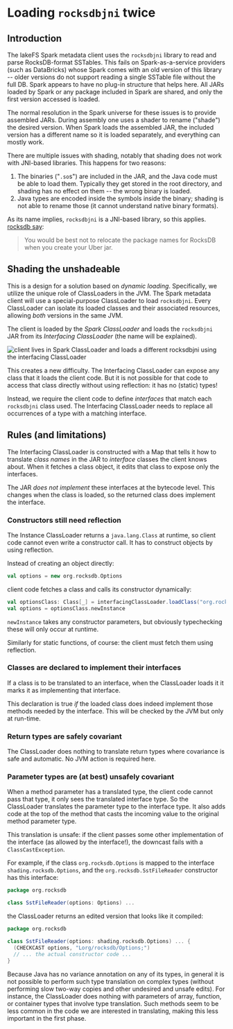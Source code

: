 # Loading `rocksdbjni` twice

## Introduction

The lakeFS Spark metadata client uses the `rocksdbjni` library to read and
parse RocksDB-format SSTables.  This fails on Spark-as-a-service providers
(such as DataBricks) whose Spark comes with an old version of this library
-- older versions do not support reading a single SSTable file without the
full DB.  Spark appears to have no plug-in structure that helps here.  All
JARs loaded by Spark or any package included in Spark are shared, and only
the first version accessed is loaded.

The normal resolution in the Spark universe for these issues is to provide
assembled JARs.  During assembly one uses a shader to rename ("shade") the
desired version.  When Spark loads the assembled JAR, the included version
has a different name so it is loaded separately, and everything can mostly
work.

There are multiple issues with shading, notably that shading does not work
with JNI-based libraries.  This happens for two reasons:

1. The binaries ("`.so`s") are included in the JAR, and the Java code must
   be able to load them.  Typically they get stored in the root directory,
   and shading has no effect on them -- the wrong binary is loaded.
1. Java types are encoded inside the symbols inside the binary; shading is
   not able to rename those (it cannot understand native binary formats).

As its name implies, `rocksdbjni` is a JNI-based library, so this applies.
[rocksdb say](https://github.com/facebook/rocksdb/issues/7222):

> You would be best not to relocate the package names for RocksDB when you
> create your Uber jar.

## Shading the unshadeable

This is a design for a solution based on _dynamic loading_.  Specifically,
we utilize the unique role of ClassLoaders in the JVM.  The Spark metadata
client will use a special-purpose ClassLoader to load `rocksdbjni`.  Every
ClassLoader can isolate its loaded classes and their associated resources,
allowing _both_ versions in the same JVM.

The client is loaded by the _Spark ClassLoader_ and loads the `rocksdbjni`
JAR from its _Interfacing ClassLoader_ (the name will be explained).

![client lives in Spark ClassLoader and loads a *different* `rocksdbjni`
using the interfacing ClassLoader](diagrams/spark-with-interfacing-classloader.png)

This creates a new difficulty.  The Interfacing ClassLoader can expose any
class that it loads the client code.  But it is not possible for that code
to access that class directly without using reflection: it has no (static)
types!

Instead, we require the client code to define _interfaces_ that match each
`rocksdbjni` class used.  The Interfacing ClassLoader needs to replace all
occurrences of a type with a matching interface.

## Rules (and limitations)

The Interfacing ClassLoader is constructed with a Map that tells it how to
translate _class names_ in the JAR to _interface_ classes the client knows
about.  When it fetches a class object, it edits that class to expose only
the interfaces.

The JAR _does not implement_ these interfaces at the bytecode level.  This
changes when the class is loaded, so the returned class does implement the
interface.

### Constructors still need reflection

The Instance ClassLoader returns a `java.lang.Class` at runtime, so client
code cannot even write a constructor call.  It has to construct objects by
using reflection.

Instead of creating an object directly:

```scala
val options = new org.rocksdb.Options
```

client code fetches a class and calls its constructor dynamically:

```scala
val optionsClass: Class[_] = interfacingClassLoader.loadClass("org.rocksdb.Options")
val options = optionsClass.newInstance
```

`newInstance` takes any constructor parameters, but obviously typechecking
these will only occur at runtime.

Similarly for static functions, of course: the client must fetch them using
reflection.

### Classes are declared to implement their interfaces

If a class is to be translated to an interface, when the ClassLoader loads
it it marks it as implementing that interface.

This declaration is true _if_ the loaded class does indeed implement those
methods needed by the interface.  This will be checked by the JVM but only
at run-time.

### Return types are safely covariant

The ClassLoader does nothing to translate return types where covariance is
safe and automatic.  No JVM action is required here.

### Parameter types are (at best) unsafely covariant

When a method parameter has a translated type, the client code cannot pass
that type, it only sees the translated interface type.  So the ClassLoader
translates the parameter type to the interface type.  It also adds code at
the top of the method that casts the incoming value to the original method
parameter type.

This translation is unsafe: if the client passes some other implementation
of the interface (as allowed by the interface!), the downcast fails with a
`ClassCastException`.

For example, if the class `org.rocksdb.Options` is mapped to the interface
`shading.rocksdb.Options`, and the `org.rocksdb.SstFileReader` constructor
has this interface:

```scala
package org.rocksdb

class SstFileReader(options: Options) ...
```

the ClassLoader returns an edited version that looks like it compiled:
```scala
package org.rocksdb

class SstFileReader(options: shading.rocksdb.Options) ... {
  (CHECKCAST options, "Lorg/rocksdb/Options;")
  // ... the actual constructor code ...
}
```

Because Java has no variance annotation on any of its types, in general it
is not possible to perform such type translation on complex types (without
performing slow two-way copies and other undesired and unsafe edits).  For
instance, the ClassLoader does nothing with parameters of array, function,
or container types that involve type translation.  Such methods seem to be
less common in the code we are interested in translating, making this less
important in the first phase.
